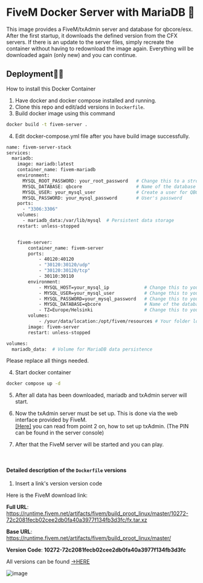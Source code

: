 # FiveM Docker Server with MariaDB 🦺

This image provides a FiveM/txAdmin server and database for qbcore/esx. After the first startup, it downloads the defined version from the CFX servers. If there is an update to the server files, simply recreate the container without having to redownload the image again. Everything will be downloaded again (only new) and you can continue.


## Deployment👩‍💻

How to install this Docker Container

1. Have docker and docker compose installed and running.
2. Clone this repo and edit/add versions in `Dockerfile`.
3. Build docker image using this command
```bash
docker build -t fivem-server .
```
4. Edit docker-compose.yml file after you have build image successfully.
```bash
name: fivem-server-stack
services:
  mariadb:
    image: mariadb:latest
    container_name: fivem-mariadb
    environment:
      MYSQL_ROOT_PASSWORD: your_root_password   # Change this to a strong password
      MYSQL_DATABASE: qbcore                    # Name of the database for QBCore
      MYSQL_USER: your_mysql_user               # Create a user for QBCore
      MYSQL_PASSWORD: your_mysql_password       # User's password
    ports:
      - "3306:3306"
    volumes:
      - mariadb_data:/var/lib/mysql  # Persistent data storage
    restart: unless-stopped


    fivem-server:
        container_name: fivem-server
        ports:
            - 40120:40120
            - "30120:30120/udp"
            - "30120:30120/tcp"
            - 30110:30110
        environment:
            - MYSQL_HOST=your_mysql_ip             # Change this to your SQL server IP
            - MYSQL_USER=your_mysql_user           # Change this to your SQL user
            - MYSQL_PASSWORD=your_mysql_password   # Change this to your SQL password
            - MYSQL_DATABASE=qbcore                # Name of the database for QBCore
            - TZ=Europe/Helsinki                   # Change this to your timezone
        volumes:
            - /your/data/location:/opt/fivem/resources # Your folder location
        image: fivem-server
        restart: unless-stopped

volumes:
  mariadb_data:  # Volume for MariaDB data persistence
```
Please replace all things needed.

4. Start docker container
```bash
docker compose up -d
```

5. After all data has been downloaded, mariadb and txAdmin server will start.

6. Now the txAdmin server must be set up. This is done via the web interface provided by FiveM.<br>
   [[Here]](https://docs.fivem.net/docs/server-manual/setting-up-a-server-txadmin/#start-the-server) you can read from point 2 on, how to set up txAdmin. (The PIN can be found in the server console)

7. After that the FiveM server will be started and you can play.

<br>

#### Detailed description of the `Dockerfile` versions
1. Insert a link's version version code<br>
    

Here is the FiveM download link:

**Full URL**: https://runtime.fivem.net/artifacts/fivem/build_proot_linux/master/10272-72c2081fecb02cee2db0fa40a3977f134fb3d3fc/fx.tar.xz

**Base URL**: https://runtime.fivem.net/artifacts/fivem/build_proot_linux/master/

**Version Code**: **10272-72c2081fecb02cee2db0fa40a3977f134fb3d3fc**


All versions can be found [->HERE](https://runtime.fivem.net/artifacts/fivem/build_proot_linux/master/)<br>
 
![image](https://github.com/Auhrus/fivem-docker-server/assets/57270834/8752e275-54ca-4ba7-a141-473bc0be4d70 "CFX artifacts")